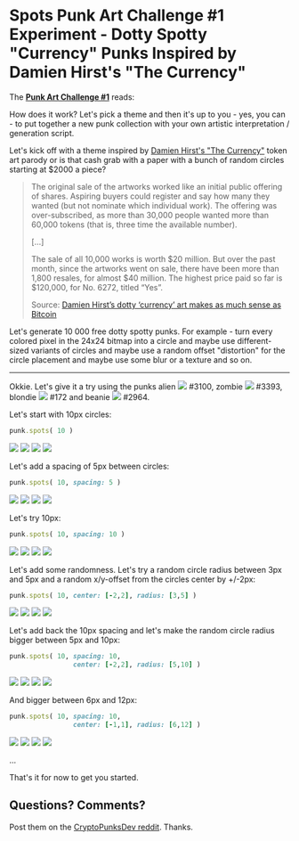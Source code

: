 # Spots Punk Art Challenge #1 Experiment -  Dotty Spotty "Currency" Punks Inspired by Damien Hirst's "The Currency"


The [**Punk Art Challenge #1**](https://old.reddit.com/r/CryptoPunksDev/comments/pttf4s/punk_art_challenge_1_10_000_dotty_spotty_currency/) reads:


How does it work?
Let's pick a theme and then it's up to you - yes, you can - to put together a new punk collection
with your own artistic interpretation / generation script.

Let's kick off with a theme inspired by
 [Damien Hirst's "The Currency"](https://currency.nft.heni.com/) token art parody
or is that cash grab with a paper with a bunch of random circles starting at $2000 a piece?

> The original sale of the artworks worked like an initial public offering of shares.
> Aspiring buyers could register and say how many they wanted
> (but not nominate which individual work).
> The offering was over-subscribed, as more than 30,000 people wanted
> more than 60,000 tokens (that is, three time the available number).
>
> [...]
>
> The sale of all 10,000 works is worth $20 million.
> But over the past month, since the artworks went on sale,
> there have been more than 1,800 resales, for almost $40 million.
> The highest price paid so far is $120,000, for No. 6272, titled “Yes”.
>
> Source: [Damien Hirst’s dotty ‘currency’ art makes as much sense as Bitcoin](https://theconversation.com/damien-hirsts-dotty-currency-art-makes-as-much-sense-as-bitcoin-166958)

   Let's generate 10 000 free dotty spotty punks.
   For example - turn every colored pixel in the 24x24 bitmap into a circle and
   maybe use different-sized variants of circles and maybe
  use a random offset "distortion" for the circle placement and maybe use some blur or a texture and so on.


---

Okkie.
Let's give it a try using
the punks
alien ![](i/punk-3100.png) #3100,
zombie ![](i/punk-3393.png) #3393,
blondie ![](i/punk-0172.png) #172 and
beanie ![](i/punk-2964.png) #2964.


Let's start with 10px circles:

``` ruby
punk.spots( 10 )
```

![](i/punk-3100@spots10.png)
![](i/punk-3393@spots10.png)
![](i/punk-0172@spots10.png)
![](i/punk-2964@spots10.png)


Let's add a spacing of 5px between circles:

``` ruby
punk.spots( 10, spacing: 5 )
```


![](i/punk-3100@spots10+5.png)
![](i/punk-3393@spots10+5.png)
![](i/punk-0172@spots10+5.png)
![](i/punk-2964@spots10+5.png)


Let's try 10px:

``` ruby
punk.spots( 10, spacing: 10 )
```

![](i/punk-3100@spots10+10.png)
![](i/punk-3393@spots10+10.png)
![](i/punk-0172@spots10+10.png)
![](i/punk-2964@spots10+10.png)


Let's add some randomness. Let's try a random circle radius
between 3px and 5px
and a random x/y-offset from the circles center by +/-2px:

``` ruby
punk.spots( 10, center: [-2,2], radius: [3,5] )
```

![](i/punk-3100@spots10_random.png)
![](i/punk-3393@spots10_random.png)
![](i/punk-0172@spots10_random.png)
![](i/punk-2964@spots10_random.png)


Let's add back the 10px spacing
and let's make the random circle radius bigger
between 5px and 10px:

``` ruby
punk.spots( 10, spacing: 10,
                center: [-2,2], radius: [5,10] )
```


![](i/punk-3100@spots10+10_random.png)
![](i/punk-3393@spots10+10_random.png)
![](i/punk-0172@spots10+10_random.png)
![](i/punk-2964@spots10+10_random.png)


And bigger between 6px and 12px:


``` ruby
punk.spots( 10, spacing: 10,
                center: [-1,1], radius: [6,12] )
```

![](i/punk-3100@spots10+10+big_random.png)
![](i/punk-3393@spots10+10+big_random.png)
![](i/punk-0172@spots10+10+big_random.png)
![](i/punk-2964@spots10+10+big_random.png)




...








That's it for now to get you started.




## Questions? Comments?

Post them on the [CryptoPunksDev reddit](https://old.reddit.com/r/CryptoPunksDev). Thanks.




